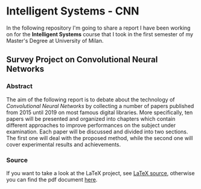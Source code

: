 # Intelligent Systems - CNN

In the following repository I'm going to share a report I have been working on for the **Intelligent Systems** course that I took in the first semester of my Master's Degree at University of Milan.

## Survey Project on Convolutional Neural Networks
### Abstract

The aim of the following report is to debate about the technology of *Convolutional Neural Networks* by collecting a number of papers published from 2015 until 2019 on most famous digital libraries. More specifically, ten papers will be presented and organized into chapters which contain different approaches to improve performances on the subject under examination. Each paper will be discussed and divided into two sections. The first one will deal with the proposed method, while the second one will cover experimental results and achievements.

### Source

If you want to take a look at the LaTeX project, see [LaTeX source](https://github.com/vittoriotriassi/intelligent-systems-CNN/tree/master/LaTeX%20source), otherwise you can find the pdf document [here](https://github.com/vittoriotriassi/intelligent-systems-CNN/blob/master/IS_CNN_TRIASSI.pdf).
